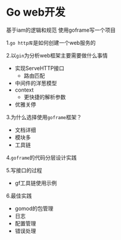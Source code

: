 # Go web开发



基于iam的逻辑和规范 使用goframe写一个项目



1.`go http库`是如何创建一个web服务的

2.以`gin`为分析web框架主要需要做什么事情

- 实现ServeHTTP接口
  - 路由匹配
- 中间件的洋葱模型
- context
  - 更快捷的解析参数
- 优雅关停

3.为什么选择使用`goframe`框架？

- 文档详细
- 模块多
- 工具链

4.`goframe`的代码分层设计实践

5.写接口的过程

- gf工具链使用示例

6.最佳实践

- gomod的包管理
- 日志
- 配置管理
- 错误处理





